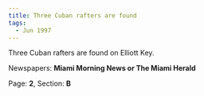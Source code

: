 ```yaml
---  
title: Three Cuban rafters are found  
tags:  
  - Jun 1997  
---  
```

  
Three Cuban rafters are found on Elliott Key.  
  
Newspapers: **Miami Morning News or The Miami Herald**  
  
Page: **2**, Section: **B** 

